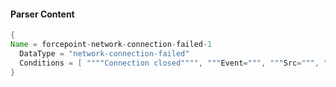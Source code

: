 #### Parser Content
```Java
{
Name = forcepoint-network-connection-failed-1
  DataType = "network-connection-failed"
  Conditions = [ """"Connection closed"""", """Event=""", """Src=""", """Dst=""" ]
}
```